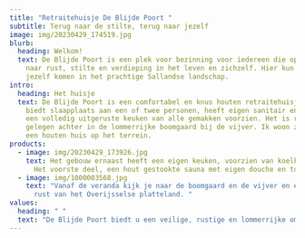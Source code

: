 ```yaml
---
title: "Retraitehuisje De Blijde Poort "
subtitle: Terug naar de stilte, terug naar jezelf
image: img/20230429_174519.jpg
blurb:
  heading: Welkom!
  text: De Blijde Poort is een plek voor bezinning voor iedereen die op zoek is
    naar rust, stilte en verdieping in het leven en zichzelf. Hier kun je tot
    jezelf komen in het prachtige Sallandse landschap.
intro:
  heading: Het huisje
  text: De Blijde Poort is een comfortabel en knus houten retraitehuisje. Het
    biedt slaapplaats aan een of twee personen, heeft eigen sanitair en is met
    een volledig uitgeruste keuken van alle gemakken voorzien. Het is rustig
    gelegen achter in de lommerrijke boomgaard bij de vijver. Ik woon zelf in
    een houten huis op het terrein.
products:
  - image: img/20230429_173926.jpg
    text: Het gebouw ernaast heeft een eigen keuken, voorzien van koelkast en oven.
      Het voorste deel, een hout gestookte sauna met eigen douche en toilet.
  - image: img/1000003568.jpg
    text: "Vanaf de veranda kijk je naar de boomgaard en de vijver en ervaar je de
      rust van het Overijsselse platteland. "
values:
  heading: " "
  text: "De Blijde Poort biedt u een veilige, rustige en lommerrijke omgeving. "
---
```

